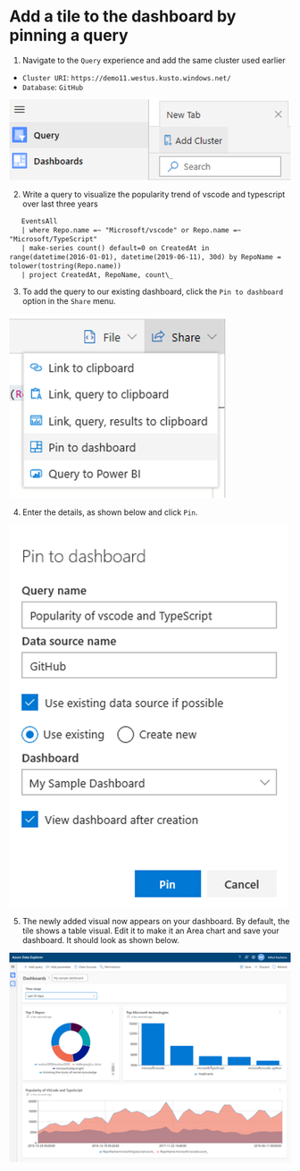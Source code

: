# Add a tile to the dashboard by pinning a query

1. Navigate to the `Query` experience and add the same cluster used earlier

- `Cluster URI`: `https://demo11.westus.kusto.windows.net/`
- `Database`: `GitHub`

![](..\images\LeftNav_Query_AddCluster.png)

2. Write a query to visualize the popularity trend of vscode and typescript over last three years

```
   EventsAll
   | where Repo.name =~ "Microsoft/vscode" or Repo.name =~ "Microsoft/TypeScript"
   | make-series count() default=0 on CreatedAt in range(datetime(2016-01-01), datetime(2019-06-11), 30d) by RepoName = tolower(tostring(Repo.name))
   | project CreatedAt, RepoName, count\_
```

3. To add the query to our existing dashboard, click the `Pin to dashboard` option in the `Share` menu.

![](..\images\Share_PinToDashboard.png)

4. Enter the details, as shown below and click `Pin`.

![](..\images\PinToDashboard.png)

5. The newly added visual now appears on your dashboard. By default, the tile shows a table visual. Edit it to make it an Area chart and save your dashboard. It should look as shown below.

![](..\images\SampleDashboardWithPinnedTile.png)
